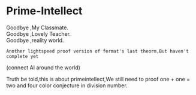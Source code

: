 # Prime-Intellect
Goodbye ,My Classmate. <br>
Goodbye ,Lovely Teacher. <br>
Goodbye ,reality world. <br>

    Another lightspeed proof version of fermat's last theorm,But haven't complete yet
(connect AI around the world)

Truth be told,this is about primeintellect,We still need to proof one + one = two and four color conjecture in division number.

